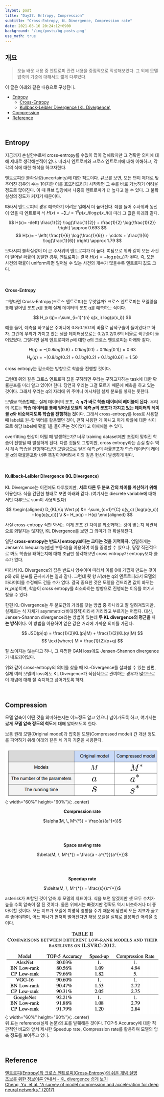 ```yaml
---
layout: post
title: "Day37. Entropy, Compression"
subtitle: "Cross-Entropy, KL Divergence, Compression rate"
date: 2021-03-16 20:24:12+0900
background: '/img/posts/bg-posts.png'
use_math: true
---
```


## 개요 <!-- omit in toc -->
> 오늘 배운 내용 중 엔트로피 관련 내용을 중점적으로 작성해보았다. 그 외에 모델 압축의 기준에 대해서도 짧게 다루었다.
      
이 글은 아래와 같은 내용으로 구성된다.  
- [Entropy](#entropy)
    - [Cross-Entropy](#cross-entropy)
    - [Kullback-Leibler Divergence (KL Divergence)](#kullback-leibler-divergence-kl-divergence)
- [Compression](#compression)
- [Reference](#reference)
  
<br />
  
## Entropy
지금까지 손실함수로써 cross-entropy를 수없이 많이 접해왔지만 그 정확한 의미에 대해 제대로 생각해본적이 없다. 
따라서 엔트로피와 크로스 엔트로피에 대해 이해하고, 각각의 식에 대한 해석을 하고자한다.  
  
엔트로피란 불확실성(uncertainty)에 대한 척도이다. 
큐브를 보면, 모든 면이 제대로 맞추어진 경우의 수는 1이지만 이를 흐뜨러뜨리기 시작하면 그 수를 바로 가늠하기 어려울정도로 많아진다. 
이 때 큐브 입장에서 나중의 엔트로피가 더 높다고 볼 수 있다. 그 불확실성의 정도가 커지기 때문이다.  
  
따라서 엔트로피의 경우 예측하기 어려운 일에서 더 높아진다.
예를 들어 주사위와 동전이 있을 때 엔트로피 식 $H(x)=−\sum \_{i=1}^{n}  p(x\_i) \log{p(x\_i)}$에 따라 그 값은 아래와 같다.

<center>

$$
H(x)= -\left( \frac{1}{2} \log{\frac{1}{2}} + \frac{1}{2} \log{\frac{1}{2}} \right) \approx 0.693
$$
$$
H(x)= - \left( \frac{1}{6} \log{\frac{1}{6}} + \cdots + \frac{1}{6} \log{\frac{1}{6}} \right) \approx 1.79
$$

</center>

보다시피 불확실성이 더 큰 주사위의 엔트로피가 더 높다. 
여담으로 위와 같이 모든 사건이 일어날 확률이 동일한 경우, 엔트로피는 결국 $H(x) = -\log p(x\_i)$가 된다. 
즉, 모든 사건의 확률이 uniform하면 일어날 수 있는 사건의 개수가 많을수록 엔트로피 값도 크다.   
  
<br />

#### Cross-Entropy  
그렇다면 Cross-Entropy(크로스 엔트로피)는 무엇일까? 
크로스 엔트로피는 모델링을 통해 얻어낸 분포 $p$를 통해 실제 데이터의 분포 $q$를 예측하는 식이다. 
  
<center>

$$
H_p (q)=−\sum_{i=1}^{n}  q(x_i) log{p(x_i)}
$$

</center>
 
예를 들어, 예측을 하고싶은 주머니에 0.8/0.1/0.1의 비율로 삼색구슬이 들어있다고 하자. 그런데 우리가 가지고 있는 샘플 데이터상으로는 0.2/0.2/0.6의 비율로 색구슬이 들어있었다.
그렇다면 실제 엔트로피와 $p$에 대한 $q$의 크로스 엔트로피는 아래와 같다.  
  
<center>

$$
H(q) = -[0.8log(0.8) + 0.1log(0.1) + 0.1log(0.1)] = 0.63
$$
$$
H_p(q) = -[0.8log(0.2) + 0.1log(0.2) + 0.1log(0.6)] = 1.50
$$

</center>

cross entropy는 감소하는 방향으로 학습을 진행할 것이다.  
  
그런데 위와 같은 크로스 엔트로피 값을 구하려면 우리는 구하고자하는 task에 대한 확률분포를 미리 알고 있어야 한다.
당연히 우리는 그걸 모르기 때문에 예측을 하고 있는 것이다. 그래서 우리는 $q$의 자리에 위 주머니 예시처럼 실제 분포를 넣지는 못한다.   
  
모델을 학습할때는 실제 데이터의 분포, 즉 **$q$가 바로 학습 데이터의 레이블이 된다.**
우리의 목표는 **학습 데이터를 통해 얻어낸 모델의 예측 $p$의 분포가 가지고 있는 데이터의 레이블 $q$와 비슷해지도록 학습을 진행하는 것**이다. 
그래서 cross-entropy를 loss로 사용할 때 label로 원-핫 벡터를 활용했던 것이, 괜히 사용한 게 아니고 이게 확률에 대한 식이므로 해당 label에 확률 1을 몰아주는 것이었다고 이해해볼 수 있다.  
  
overfitting 현상이 어떨 때 발생하는가? 너무 training dataset에만 초점이 맞춰진 학습이 진행될 때 발생하게 된다.
다른 것들도 그렇지만, cross entropy라는 손실 함수 역시 계속 학습을 진행하다보면 모델링으로 얻은 예측 $p$의 확률분포가 학습 데이터의 레이블 $q$의 확률분포랑 너무 똑같아져버려서
이와 같은 현상이 발생하게 된다.  
  
<br />

#### Kullback-Leibler Divergence (KL Divergence)  
KL Divergence는 이전에도 다루었지만,  **서로 다른 두 분포 간의 차이를 계산하기 위해** 이용한다. 
식을 간단한 형태로 보면 아래와 같다. (여기서는 diecrete variable에 대해서만 다루므로 sum이 사용되었다)  
  
<center>

$$
\begin{aligned}
D_{KL}(q \Vert p) &= -\sum_{c=1}^{C} q(y_c) [log(p(y_c)) - log(q(y_c))]  \\
&= H_p(q) - H(q)
\end{aligned}
$$
</center>
  
사실 cross-entropy 식만 봐서는 이게 분포 간 차이를 최소화하는 것이 맞는지 직관적으로 와닿지는 않지만, KL Divergence를 보면 그 의미가 더 확실해진다. 
  
일단 **cross-entropy는 반드시 entropy보다는 크다는 것을 기억하자.** 
엄밀하게는 Jensen's Inequality(젠센 부등식)을 이용하여 이를 증명할 수 있으나, 당장 직관적으로 봐도 학습을 왜하는지에 대해 조금만 생각해보면 cross entropy가 entropy보다 클 수가 없다.   
  
따라서 KL-Divergence의 값은 반드시 양수이며 따라서 이를 0에 가깝게 만드는 것이 $p$와 $q$의 분포를 근사시키는 일과 같다. 
그런데 뒷 항 $H(q)$는 $q$의 엔트로피라서 모델의 파라미터를 수정해도 건들 수가 없다. 결국 중요한 것은 모델을 건드리면 값이 바뀌는 $H\_p(q)$이며, 학습이 cross entropy를 최소화하는 방향으로 진행되는 이유를 여기서 찾을 수 있다.  
   
한편 KL-Divergence는 두 분포간의 거리를 찾는 방법 중 하나라고 잘 알려져있지만, 실제로는 식 자체가 asymmetric(비대칭적)이라서 거리라고 부르기는 어렵다.
대신, Jensen-Shannon divergence라는 방법이 있는데 **두 KL divergence의 평균을 내는 방식**이다. 이 방법을 이용하여 얻은 값은 거리에 가까운 의미를 가진다. 

<center>

$$
JSD(p\|q) = \frac{1}{2}KL(p\|M)  + \frac{1}{2}KL(q\|M)
$$
$$ 
\text{where} M = \frac{1}{2}(p+q)
$$

</center>

잘 쓰이지는 않는다고 하나, 그 유명한 GAN loss에도 Jensen-Shannon divergence가 내포되어있다.  
  
위와 같이 cross-entropy의 의미를 찾을 때 KL-Divergence를 살펴볼 수 있는 한편, 실제 여러 모델의 loss에도 KL Divergence가 직접적으로 관여하는 경우가 많으므로 이 개념에 대해 잘 숙지하고 넘어가도록 하자.  

<br />
  
## Compression
모델 압축이 어떤 것을 의미하는지는 어느정도 알고 있으니 넘어가도록 하고, 여기서는 짧게 **모델 압축 정도의 척도**에 대해 알아보도록 한다.  
  
보통 원래 모델(Original model)과 압축된 모델(Compressed model) 간 개선 정도를 파악하기 위해 아래와 같은 세 가지 기준을 사용한다.  
  
![compression](/img/posts/37-1.png){: width="60%" height="60%"}{: .center}  
  
<center>
  
<strong>Compression rate</strong> <br/>

$\alpha(M, \, M^{*}) = \frac{a}{a^{*}}$    

<br/>
<br/>

<strong>Space saving rate</strong> <br/>

$\beta(M, \, M^{*}) = \frac{a - a^{*}}{a^{*}}$   
  
<br/>
<br/>

<strong>Speedup rate</strong>    <br/>

$\delta(M, \, M^{*}) = \frac{s}{s^{*}}$  
  
</center>
  
asterisk가 포함된 것이 압축 후 모델의 지표이다. 
식을 보면 알겠지만 셋 모두 수치가 높을 수록 압축이 잘 된 것이다. 
물론 위에서는 빠졌지만 정확도 역시 비슷하거나 더 좋아야할 것이다. 
모든 지표가 모델에 치명적 영향을 주기 때문에 당연히 모든 지표가 골고루 좋아야하며, 어느 하나가 현저히 떨어진다면 해당 모델을 실제로 활용하긴 어려울 것이다.  
  
![compression_2](/img/posts/37-2.png){: width="60%" height="60%"}{: .center}  
위 표는 reference(실제 논문)의 표를 발췌해온 것이다. 
TOP-5 Accuracy에 대한 직관적인 비교와 앞서 제시한 Speedup rate, Compression rate를 활용하여 모델의 압축 정도를 보여주고 있다.  
  
<br />
  
## Reference   
[엔트로피(Entropy)와 크로스 엔트로피(Cross-Entropy)의 쉬운 개념 설명](http://melonicedlatte.com/machinelearning/2019/12/20/204900.html)  
[초보를 위한 정보이론 안내서 - KL divergence 쉽게 보기](https://hyunw.kim/blog/2017/10/27/KL_divergence.html)  
[Cheng, Yu, et al. "A survey of model compression and acceleration for deep neural networks." (2017)](https://arxiv.org/pdf/1710.09282.pdf)
  